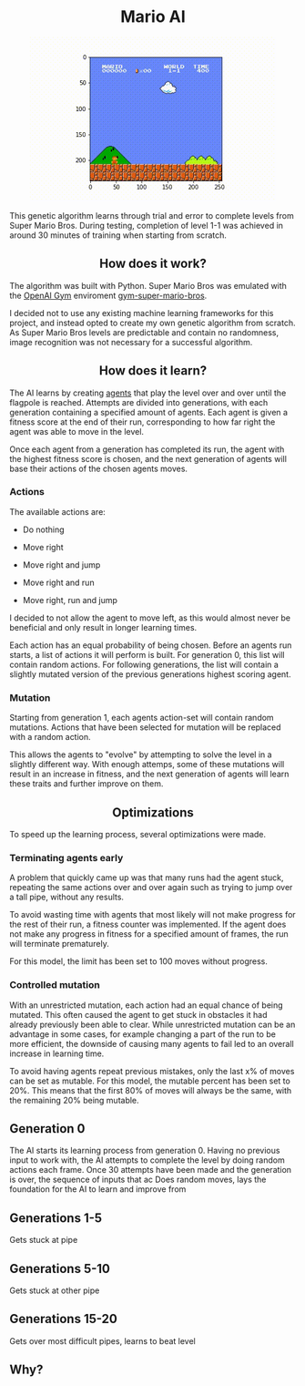 <h1 align="center">Mario AI</h1>
<p align="center">
    <img src="https://github.com/salahadawi/mario-AI/blob/master/images/mario_flag_get.gif">
</p>
This genetic algorithm learns through trial and error to complete levels from Super Mario Bros. During testing, completion of level 1-1 was achieved in around 30 minutes of training when starting from scratch.

<h2 align="center">How does it work?</h2>

The algorithm was built with Python. Super Mario Bros was emulated with the [OpenAI Gym](https://github.com/openai/gym) enviroment [gym-super-mario-bros](https://github.com/Kautenja/gym-super-mario-bros).

I decided not to use any existing machine learning frameworks for this project, and instead opted to create my own genetic algorithm from scratch. As Super Mario Bros levels are predictable and contain no randomness, image recognition was not necessary for a successful algorithm.

<h2 align="center">How does it learn?</h2>

The AI learns by creating [agents](https://en.wikipedia.org/wiki/Software_agent) that play the level over and over until the flagpole is reached. Attempts are divided into generations, with each generation containing a specified amount of agents. Each agent is given a fitness score at the end of their run, corresponding to how far right the agent was able to move in the level.

Once each agent from a generation has completed its run, the agent with the highest fitness score is chosen, and the next generation of agents will base their actions of the chosen agents moves.

### Actions
The available actions are:

* Do nothing

* Move right

* Move right and jump

* Move right and run

* Move right, run and jump

I decided to not allow the agent to move left, as this would almost never be beneficial and only result in longer learning times.

Each action has an equal probability of being chosen. Before an agents run starts, a list of actions it will perform is built. For generation 0, this list will contain random actions. For following generations, the list will contain a slightly mutated version of the previous generations highest scoring agent.

### Mutation

Starting from generation 1, each agents action-set will contain random mutations. Actions that have been selected for mutation will be replaced with a random action.

This allows the agents to "evolve" by attempting to solve the level in a slightly different way. With enough attemps, some of these mutations will result in an increase in fitness, and the next generation of agents will learn these traits and further improve on them.

<h2 align="center">Optimizations</h2>
To speed up the learning process, several optimizations were made.

### Terminating agents early
A problem that quickly came up was that many runs had the agent stuck, repeating the same actions over and over again such as trying to jump over a tall pipe, without any results. 

To avoid wasting time with agents that most likely will not make progress for the rest of their run, a fitness counter was implemented. If the agent does not make any progress in fitness for a specified amount of frames, the run will terminate prematurely.

For this model, the limit has been set to 100 moves without progress.

### Controlled mutation
With an unrestricted mutation, each action had an equal chance of being mutated. This often caused the agent to get stuck in obstacles it had already previously been able to clear. While unrestricted mutation can be an advantage in some cases, for example changing a part of the run to be more efficient, the downside of causing many agents to fail led to an overall increase in learning time.

To avoid having agents repeat previous mistakes, only the last x% of moves can be set as mutable. For this model, the mutable percent has been set to 20%. This means that the first 80% of moves will always be the same, with the remaining 20% being mutable.

## Generation 0
The AI starts its learning process from generation 0. Having no previous input to work with, the AI attempts to complete the level by doing random actions each frame. Once 30 attempts have been made and the generation is over, the sequence of inputs that ac
Does random moves, lays the foundation for the AI to learn and improve from

## Generations 1-5
Gets stuck at pipe

## Generations 5-10
Gets stuck at other pipe

## Generations 15-20
Gets over most difficult pipes, learns to beat level

## Why?
